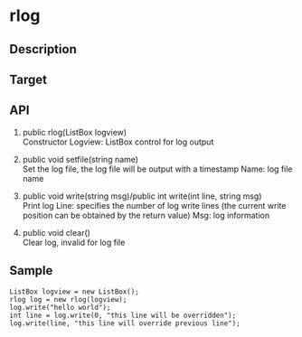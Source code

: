 # rlog

## Description

## Target

## API
1. public rlog(ListBox logview)  
Constructor
Logview: ListBox control for log output

2. public void setfile(string name)  
Set the log file, the log file will be output with a timestamp
Name: log file name

3. public void write(string msg)/public int write(int line, string msg)   
Print log
Line: specifies the number of log write lines (the current write position can be obtained by the return value)
Msg: log information

4. public void clear()  
Clear log, invalid for log file

## Sample
```
ListBox logview = new ListBox();
rlog log = new rlog(logview);
log.write("hello world");
int line = log.write(0, "this line will be overridden");
log.write(line, "this line will override previous line");
```